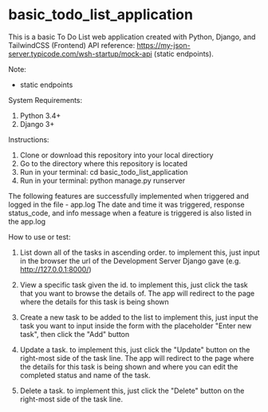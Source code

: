 # basic_todo_list_application
This is a basic To Do List web application created with Python, Django, and TailwindCSS (Frontend)
API reference: https://my-json-server.typicode.com/wsh-startup/mock-api (static endpoints). 

Note:
- static endpoints 

System Requirements: 
1. Python 3.4+
2. Django 3+ 

Instructions:
1. Clone or download this repository into your local directiory
2. Go to the directory where this repository is located
3. Run in your terminal: cd basic_todo_list_application
4. Run in your terminal: python manage.py runserver

The following features are successfully implemented when triggered and logged in the file - app.log
The date and time it was triggered, response status_code, and info message when a feature is triggered is also listed in the app.log 

How to use or test:
1. List down all of the tasks in ascending order. 
  to implement this, just input in the browser the url of the Development Server Django gave (e.g. http://127.0.0.1:8000/)
  
2. View a specific task given the id. 
  to implement this, just click the task that you want to browse the details of. The app will redirect to the page where the details for this task is being shown
  
3. Create a new task to be added to the list 
  to implement this, just input the task you want to input inside the form with the placeholder "Enter new task", then click the "Add" button

4. Update a task.
  to implement this, just click the "Update" button on the right-most side of the task line. The app will redirect to the page where the details for this task is being shown and where you can edit the completed status and name of the task.
  
5. Delete a task.
  to implement this, just click the "Delete" button on the right-most side of the task line. 
